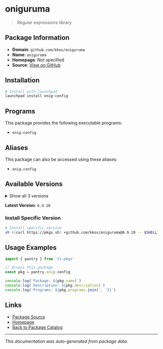 # oniguruma

> Regular expressions library

## Package Information

- **Domain**: `github.com/kkos/oniguruma`
- **Name**: `oniguruma`
- **Homepage**: Not specified
- **Source**: [View on GitHub](https://github.com/pkgxdev/pantry/tree/main/projects/github.com/kkos/oniguruma/package.yml)

## Installation

```bash
# Install with launchpad
launchpad install onig-config
```

## Programs

This package provides the following executable programs:

- `onig-config`

## Aliases

This package can also be accessed using these aliases:

- `onig-config`

## Available Versions

<details>
<summary>Show all 3 versions</summary>

- `6.9.10`, `6.9.9`, `6.9.8`

</details>

**Latest Version**: `6.9.10`

### Install Specific Version

```bash
# Install specific version
sh <(curl https://pkgx.sh) +github.com/kkos/oniguruma@6.9.10 -- $SHELL -i
```

## Usage Examples

```typescript
import { pantry } from 'ts-pkgx'

// Access this package
const pkg = pantry.onig-config

console.log(`Package: ${pkg.name}`)
console.log(`Description: ${pkg.description}`)
console.log(`Programs: ${pkg.programs.join(', ')}`)
```

## Links

- [Package Source](https://github.com/pkgxdev/pantry/tree/main/projects/github.com/kkos/oniguruma/package.yml)
- [Homepage](#)
- [Back to Package Catalog](../package-catalog.md)

---

*This documentation was auto-generated from package data.*
